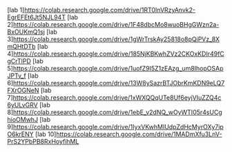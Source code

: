 [lab 1]https://colab.research.google.com/drive/1RT0InVRzyAnvk2-EgrEFEt6Jt5NJL94T
[lab 2]https://colab.research.google.com/drive/1F48dbcMo8wuoBHgGWzn2a-BxOUKmQ1sj
[lab 3]https://colab.research.google.com/drive/1gWrTrskAy25818o8pQiPVz_8XmQHtDTb
[lab 4]https://colab.research.google.com/drive/185NjKBKwhZVz2CKOxKDIr49fCgCrTlPD
[lab 5]https://colab.research.google.com/drive/1uofZ9I5Z1zEAzg_um8IhopOSApJPTv_f
[lab 6]https://colab.research.google.com/drive/13W8ySazrBTJObrKmKDN9eLQ7FXrOGNeN
[lab 7]https://colab.research.google.com/drive/1xWXQQqUTe8Uf6eyjVIuZZQ4c6yULvGRV
[lab 8]https://colab.research.google.com/drive/1ebE_v2dNQ_wOyWTI05r4sUCghioOMwhJ
[lab 9]https://colab.research.google.com/drive/1IyxVKwhMIUdpZdHcMyrOXy7ipO6krENY
[lab 10]https://colab.research.google.com/drive/1MADmXfu3LnV-PrS2YPbPB8RxHoyfihML
